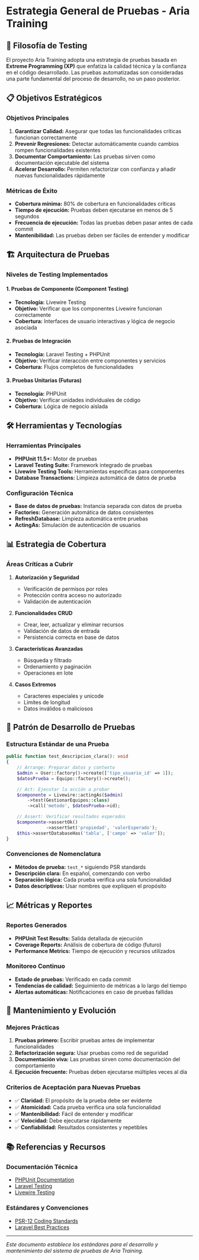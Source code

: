 # Estrategia General de Pruebas - Aria Training

## 🎯 Filosofía de Testing

El proyecto Aria Training adopta una estrategia de pruebas basada en **Extreme Programming (XP)** que enfatiza la calidad técnica y la confianza en el código desarrollado. Las pruebas automatizadas son consideradas una parte fundamental del proceso de desarrollo, no un paso posterior.

## 📋 Objetivos Estratégicos

### Objetivos Principales
1. **Garantizar Calidad:** Asegurar que todas las funcionalidades críticas funcionan correctamente
2. **Prevenir Regresiones:** Detectar automáticamente cuando cambios rompen funcionalidades existentes
3. **Documentar Comportamiento:** Las pruebas sirven como documentación ejecutable del sistema
4. **Acelerar Desarrollo:** Permiten refactorizar con confianza y añadir nuevas funcionalidades rápidamente

### Métricas de Éxito
- **Cobertura mínima:** 80% de cobertura en funcionalidades críticas
- **Tiempo de ejecución:** Pruebas deben ejecutarse en menos de 5 segundos
- **Frecuencia de ejecución:** Todas las pruebas deben pasar antes de cada commit
- **Mantenibilidad:** Las pruebas deben ser fáciles de entender y modificar

## 🏗️ Arquitectura de Pruebas

### Niveles de Testing Implementados

#### 1. Pruebas de Componente (Component Testing)
- **Tecnología:** Livewire Testing
- **Objetivo:** Verificar que los componentes Livewire funcionan correctamente
- **Cobertura:** Interfaces de usuario interactivas y lógica de negocio asociada

#### 2. Pruebas de Integración
- **Tecnología:** Laravel Testing + PHPUnit
- **Objetivo:** Verificar interacción entre componentes y servicios
- **Cobertura:** Flujos completos de funcionalidades

#### 3. Pruebas Unitarias (Futuras)
- **Tecnología:** PHPUnit
- **Objetivo:** Verificar unidades individuales de código
- **Cobertura:** Lógica de negocio aislada

## 🛠️ Herramientas y Tecnologías

### Herramientas Principales
- **PHPUnit 11.5+:** Motor de pruebas
- **Laravel Testing Suite:** Framework integrado de pruebas
- **Livewire Testing Tools:** Herramientas específicas para componentes
- **Database Transactions:** Limpieza automática de datos de prueba

### Configuración Técnica
- **Base de datos de pruebas:** Instancia separada con datos de prueba
- **Factories:** Generación automática de datos consistentes
- **RefreshDatabase:** Limpieza automática entre pruebas
- **ActingAs:** Simulación de autenticación de usuarios

## 📊 Estrategia de Cobertura

### Áreas Críticas a Cubrir
1. **Autorización y Seguridad**
   - Verificación de permisos por roles
   - Protección contra acceso no autorizado
   - Validación de autenticación

2. **Funcionalidades CRUD**
   - Crear, leer, actualizar y eliminar recursos
   - Validación de datos de entrada
   - Persistencia correcta en base de datos

3. **Características Avanzadas**
   - Búsqueda y filtrado
   - Ordenamiento y paginación
   - Operaciones en lote

4. **Casos Extremos**
   - Caracteres especiales y unicode
   - Límites de longitud
   - Datos inválidos o maliciosos

## 🚀 Patrón de Desarrollo de Pruebas

### Estructura Estándar de una Prueba
```php
public function test_descripcion_clara(): void
{
    // Arrange: Preparar datos y contexto
    $admin = User::factory()->create(['tipo_usuario_id' => 1]);
    $datosPrueba = Equipo::factory()->create();

    // Act: Ejecutar la acción a probar
    $componente = Livewire::actingAs($admin)
        ->test(GestionarEquipos::class)
        ->call('metodo', $datosPrueba->id);

    // Assert: Verificar resultados esperados
    $componente->assertOk()
               ->assertSet('propiedad', 'valorEsperado');
    $this->assertDatabaseHas('tabla', ['campo' => 'valor']);
}
```

### Convenciones de Nomenclatura
- **Métodos de prueba:** `test_*` siguiendo PSR standards
- **Descripción clara:** En español, comenzando con verbo
- **Separación lógica:** Cada prueba verifica una sola funcionalidad
- **Datos descriptivos:** Usar nombres que expliquen el propósito

## 📈 Métricas y Reportes

### Reportes Generados
- **PHPUnit Test Results:** Salida detallada de ejecución
- **Coverage Reports:** Análisis de cobertura de código (futuro)
- **Performance Metrics:** Tiempo de ejecución y recursos utilizados

### Monitoreo Continuo
- **Estado de pruebas:** Verificado en cada commit
- **Tendencias de calidad:** Seguimiento de métricas a lo largo del tiempo
- **Alertas automáticas:** Notificaciones en caso de pruebas fallidas

## 🔄 Mantenimiento y Evolución

### Mejores Prácticas
1. **Pruebas primero:** Escribir pruebas antes de implementar funcionalidades
2. **Refactorización segura:** Usar pruebas como red de seguridad
3. **Documentación viva:** Las pruebas sirven como documentación del comportamiento
4. **Ejecución frecuente:** Pruebas deben ejecutarse múltiples veces al día

### Criterios de Aceptación para Nuevas Pruebas
- ✅ **Claridad:** El propósito de la prueba debe ser evidente
- ✅ **Atomicidad:** Cada prueba verifica una sola funcionalidad
- ✅ **Mantenibilidad:** Fácil de entender y modificar
- ✅ **Velocidad:** Debe ejecutarse rápidamente
- ✅ **Confiabilidad:** Resultados consistentes y repetibles

## 📚 Referencias y Recursos

### Documentación Técnica
- [PHPUnit Documentation](https://phpunit.readthedocs.io/)
- [Laravel Testing](https://laravel.com/docs/testing)
- [Livewire Testing](https://laravel-livewire.com/docs/testing)

### Estándares y Convenciones
- [PSR-12 Coding Standards](https://www.php-fig.org/psr/psr-12/)
- [Laravel Best Practices](https://laravel.com/docs/best-practices)

---

*Este documento establece los estándares para el desarrollo y mantenimiento del sistema de pruebas de Aria Training.*
